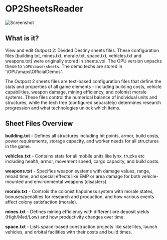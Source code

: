 # OP2SheetsReader

![Screenshot](https://images.outpostuniverse.org/OP2SheetsReader.png)

## What is it?

View and edit Outpost 2: Divided Destiny sheets files. These configuration files (building.txt, mines.txt, morale.txt, space.txt, vehicles.txt and weapons.txt) were originally stored in sheets.vol. The OPU version unpacks these to `\OPU\base\sheets`. The demo techs are stored in '\OPU\maps\OfficialDemos'.

The Outpost 2 sheets files are text-based configuration files that define the stats and properties of all game elements - including building costs, vehicle capabilities, weapon damage, mining efficiency, and colonist morale systems. These files control the numerical balance of individual units and structures, while the tech tree (configured separately) determines research progression and what technologies unlock which items.

## Sheet Files Overview

**building.txt** - Defines all structures including hit points, armor, build costs, power requirements, storage capacity, and worker needs for all structures in the game.

**vehicles.txt** - Contains stats for all mobile units like lynx, trucks etc including health, armor, movement speed, cargo capacity, and build costs.

**weapons.txt** - Specifies weapon systems with damage values, range, reload time, and special effects like EMP or area damage for both vehicle-mounted and environmental weapons (disasters).

**morale.txt** - Controls the colonist happiness system with morale states, bonuses/penalties for research and production, and how various events affect colony satisfaction (morale).

**mines.txt** - Defines mining efficiency with different ore deposit yields (High/Med/Low) and how productivity changes over time.

**space.txt** - Lists space-based construction projects like satellites, launch vehicles, and orbital facilities with their costs and build times.
